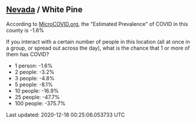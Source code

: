 
## [Nevada](/united-states/nevada) / White Pine

According to [MicroCOVID.org](http://microcovid.org),
the "Estimated Prevalence" of COVID in this county is -1.6%

If you interact with a certain number of people in this location
(all at once in a group, or spread out across the day), what is the chance that
1 or more of them has COVID?

- 1 person: -1.6%
- 2 people: -3.2%
- 3 people: -4.8%
- 5 people: -8.1%
- 10 people: -16.9%
- 25 people: -47.7%
- 100 people: -375.7%

Last updated: 2020-12-18 00:25:06.053733 UTC
